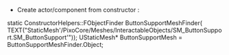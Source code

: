 

- Create actor/component from constructor :


static ConstructorHelpers::FObjectFinder<UStaticMesh> ButtonSupportMeshFinder(
    TEXT("StaticMesh'/PixoCore/Meshes/InteractableObjects/SM_ButtonSupport.SM_ButtonSupport'"));
  UStaticMesh* ButtonSupportMesh = ButtonSupportMeshFinder.Object;
  